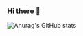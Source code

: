 ### Hi there 👋

![Anurag's GitHub stats](https://github-readme-stats.vercel.app/api?username=michelwaechter&show_icons=true&theme=vue-dark)

<!--
**michelwaechter/michelwaechter** is a ✨ _special_ ✨ repository because its `README.md` (this file) appears on your GitHub profile.

Here are some ideas to get you started:

- 🔭 I’m currently working on ...
- 🌱 I’m currently learning ...
- 👯 I’m looking to collaborate on ...
- 🤔 I’m looking for help with ...
- 💬 Ask me about ...
- 📫 How to reach me: ...
- 😄 Pronouns: ...
- ⚡ Fun fact: ...
-->
